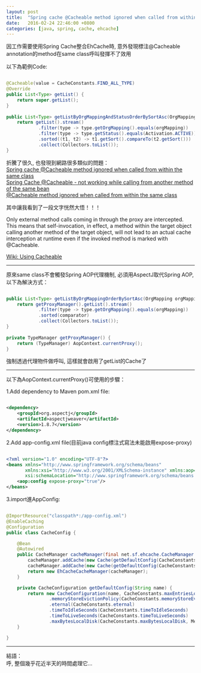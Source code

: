 ```yaml
---
layout: post
title:  "Spring cache @Cacheable method ignored when called from within the same class"
date:   2016-02-24 22:46:00 +0800
categories: [java, spring, cache, ehcache]
---
```

因工作需要使用Spring Cache整合EhCache時, 意外發現標注@Cacheable annotation的method在same class呼叫發揮不了效用

以下為範例Code:

~~~ java

@Cacheable(value = CacheConstants.FIND_ALL_TYPE)
@Override
public List<Type> getList() {
    return super.getList();
}
    
public List<Type> getListByOrgMappingAndStatusOrderBySortAsc(OrgMapping orgMapping, Activation status) {
    return getList().stream()
            .filter(type -> type.getOrgMapping().equals(orgMapping))
            .filter(type -> type.getStatus().equals(Activation.ACTIVE))
            .sorted((t1, t2) -> t1.getSort().compareTo(t2.getSort()))
            .collect(Collectors.toList());
}

~~~

折騰了很久, 也發現到網路很多類似的問題：  
[Spring cache @Cacheable method ignored when called from within the same class](http://stackoverflow.com/questions/12115996/spring-cache-cacheable-method-ignored-when-called-from-within-the-same-class)  
[Spring Cache @Cacheable - not working while calling from another method of the same bean](http://stackoverflow.com/questions/16899604/spring-cache-cacheable-not-working-while-calling-from-another-method-of-the-s)  
[@Cacheable method ignored when called from within the same class](http://forum.spring.io/forum/spring-projects/container/120387-cacheable-method-ignored-when-called-from-within-the-same-class)

其中讓我看到了一段文字恍然大悟！！！

Only external method calls coming in through the proxy are intercepted. This means that self-invocation, in effect, a method within the target object calling another method of the target object, will not lead to an actual cache interception at runtime even if the invoked method is marked with @Cacheable.

[Wiki: Using Cacheable](https://code.google.com/p/ehcache-spring-annotations/wiki/UsingCacheable)

---

原來same class不會觸發Spring AOP代理機制, 必須用AspectJ取代Spring AOP, 以下為解決方式：

~~~ java

public List<Type> getListByOrgMappingOrderBySortAsc(OrgMapping orgMapping) {
    return getProxyManager().getList().stream()
            .filter(type -> type.getOrgMapping().equals(orgMapping))
            .sorted(comparator)
            .collect(Collectors.toList());
}
    
private TypeManager getProxyManager() {
    return (TypeManager) AopContext.currentProxy();
}

~~~

強制透過代理物件做呼叫, 這樣就會啟用了getList的Cache了

---
以下為AopContext.currentProxy()可使用的步驟：

1.Add dependency to Maven pom.xml file:

```xml

<dependency>
    <groupId>org.aspectj</groupId>
    <artifactId>aspectjweaver</artifactId>
    <version>1.8.7</version>
</dependency>

```

2.Add app-config.xml file(目前java config標注式寫法未能啟用expose-proxy)

```xml

<?xml version="1.0" encoding="UTF-8"?>
<beans xmlns="http://www.springframework.org/schema/beans"
       xmlns:xsi="http://www.w3.org/2001/XMLSchema-instance" xmlns:aop="http://www.springframework.org/schema/aop"
       xsi:schemaLocation="http://www.springframework.org/schema/beans http://www.springframework.org/schema/beans/spring-beans.xsd http://www.springframework.org/schema/aop http://www.springframework.org/schema/aop/spring-aop.xsd">
    <aop:config expose-proxy="true"/>
</beans>

```

3.import進AppConfig:

~~~ java

@ImportResource("classpath*:/app-config.xml")
@EnableCaching
@Configuration
public class CacheConfig {

    @Bean
    @Autowired
    public CacheManager cacheManager(final net.sf.ehcache.CacheManager cacheManager) {
        cacheManager.addCache(new Cache(getDefaultConfig(CacheConstants.FIND_ALL_TYPE)));
        cacheManager.addCache(new Cache(getDefaultConfig(CacheConstants.FIND_ONE_TYPE)));
        return new EhCacheCacheManager(cacheManager);
    }

    private CacheConfiguration getDefaultConfig(String name) {
        return new CacheConfiguration(name, CacheConstants.maxEntriesLocalHeap)
                .memoryStoreEvictionPolicy(CacheConstants.memoryStoreEvictionPolicy)
                .eternal(CacheConstants.eternal)
                .timeToIdleSeconds(CacheConstants.timeToIdleSeconds)
                .timeToLiveSeconds(CacheConstants.timeToLiveSeconds)
                .maxBytesLocalDisk(CacheConstants.maxBytesLocalDisk, MemoryUnit.MEGABYTES);
    }

}

~~~

---
結語：  
呼, 整個幾乎花近半天的時間處理它...